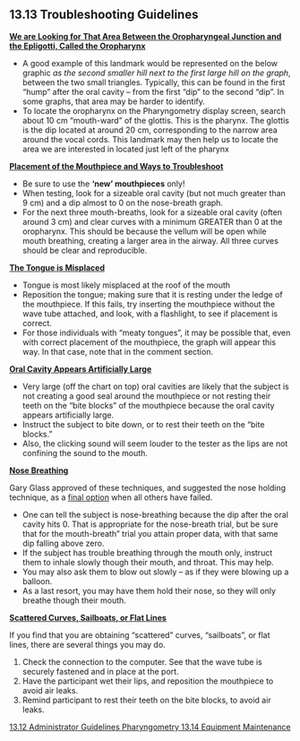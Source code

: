 ## 13.13 Troubleshooting Guidelines

<u>**We are Looking for That Area Between the Oropharyngeal Junction and the Epligotti, Called the Oropharynx**</u>

* A good example of this landmark would be represented on the below graphic _as the second smaller hill next to the first large hill on the graph_, between the two small triangles. Typically, this can be found in the first “hump” after the oral cavity – from the first “dip” to the second “dip”.  In some graphs, that area may be harder to identify.
* To locate the oropharynx on the Pharyngometry display screen, search about 10 cm “mouth-ward” of the glottis. This is the pharynx.  The glottis is the dip located at around 20 cm, corresponding to the narrow area around the vocal cords.  This landmark may then help us to locate the area we are interested in located just left of the pharynx

<u>**Placement of the Mouthpiece and Ways to Troubleshoot**</u>

* Be sure to use the **‘new’ mouthpieces** only!
* When testing, look for a sizeable oral cavity (but not much greater than 9 cm) and a dip almost to 0 on the nose-breath graph.
* For the next three mouth-breaths, look for a sizeable oral cavity (often around 3 cm) and clear curves with a minimum GREATER than 0 at the oropharynx.  This should be because the vellum will be open while mouth breathing, creating a larger area in the airway.  All three curves should be clear and reproducible.

<u>**The Tongue is Misplaced**</u>

* Tongue is most likely misplaced at the roof of the mouth
* Reposition the tongue; making sure that it is resting under the ledge of the mouthpiece.  If this fails, try inserting the mouthpiece without the wave tube attached, and look, with a flashlight, to see if placement is correct.
* For those individuals with “meaty tongues”, it may be possible that, even with correct placement of the mouthpiece, the graph will appear this way.  In that case, note that in the comment section.

<u>**Oral Cavity Appears Artificially Large**</u>

* Very large (off the chart on top) oral cavities are likely that the subject is not creating a good seal around the mouthpiece or not resting their teeth on the “bite blocks” of the mouthpiece because the oral cavity appears artificially large.
* Instruct the subject to bite down, or to rest their teeth on the “bite blocks.”
* Also, the clicking sound will seem louder to the tester as the lips are not confining the sound to the mouth.

<u>**Nose Breathing**</u>

Gary Glass approved of these techniques, and suggested the nose holding technique, as a <u>final option</u> when all others have failed.

* One can tell the subject is nose-breathing because the dip after the oral cavity hits 0.  That is appropriate for the nose-breath trial, but be sure that for the mouth-breath” trial you attain proper data, with that same dip falling above zero.
* If the subject has trouble breathing through the mouth only, instruct them to inhale slowly though their mouth, and throat.  This may help.
* You may also ask them to blow out slowly – as if they were blowing up a balloon.
* As a last resort, you may have them hold their nose, so they will only breathe though their mouth.

<u>**Scattered Curves, Sailboats, or Flat Lines**</u>

If you find that you are obtaining “scattered” curves, “sailboats”, or flat lines, there are several things you may do.

1. Check the connection to the computer.  See that the wave tube is securely fastened and in place at the port.
2. Have the participant wet their lips, and reposition the mouthpiece to avoid air leaks.
3. Remind participant to rest their teeth on the bite blocks, to avoid air leaks.



<div class="center">
<div class="btn-group">
  <a href=":pages_path:/manuals/pharyngometry/13-12-administrator-guidelines.md" class="btn btn-default">
    <span class="glyphicon glyphicon-chevron-left"></span>
    13.12 Administrator Guidelines
  </a>

  <a href=":pages_path:/manuals/pharyngometry" class="btn btn-default">
    <span class="glyphicon glyphicon-chevron-up"></span>
    Pharyngometry
  </a>

  <a href=":pages_path:/manuals/pharyngometry/13-14-equipment-maintenance.md" class="btn btn-success">
    13.14 Equipment Maintenance
    <span class="glyphicon glyphicon-chevron-right"></span>
  </a>
</div>
</div>
